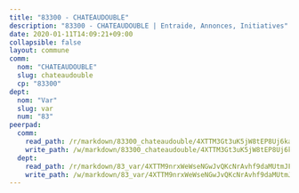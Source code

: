 ```yaml
---
title: "83300 - CHATEAUDOUBLE"
description: "83300 - CHATEAUDOUBLE | Entraide, Annonces, Initiatives"
date: 2020-01-11T14:09:21+09:00
collapsible: false
layout: commune
comm:
  nom: "CHATEAUDOUBLE"
  slug: chateaudouble
  cp: "83300"
dept:
  nom: "Var"
  slug: var
  num: "83"
peerpad:
  comm:
    read_path: /r/markdown/83300_chateaudouble/4XTTM3Gt3uK5jW8tEP8Uj6ka7qF7hXrZMUc2dZGXvg3TgnDA3
    write_path: /w/markdown/83300_chateaudouble/4XTTM3Gt3uK5jW8tEP8Uj6ka7qF7hXrZMUc2dZGXvg3TgnDA3-K3TgTy8srhyLMwATU8mRsn6mHmi3wGZq4hR64YD3Rude4Mo7sWWFbn3GCWwtZWSaHJjuDdjhAaetxAhPkgiMvTDGRJwGJUj5APfHtER5iKX2o3ewXL5hTh1jKVxTUY924m2u7aeX
  dept:
    read_path: /r/markdown/83_var/4XTTM9nrxWeWseNGwJvQKcNrAvhf9daMUtmJFyuTCRVRxiQhJ
    write_path: /w/markdown/83_var/4XTTM9nrxWeWseNGwJvQKcNrAvhf9daMUtmJFyuTCRVRxiQhJ-K3TgTkbV5EeE5ztheh8tn4MGBxq8r8BVQdiSVrn3rAQKUfBUzy1SpnL7kiXYD24VhE1ooCba4S1a12268DXaVL5Dh1W3oDQu8Yj58kjUk3PAVaf4GwZWkisJBFW5Z6TWnf5Ads7a
---
```


